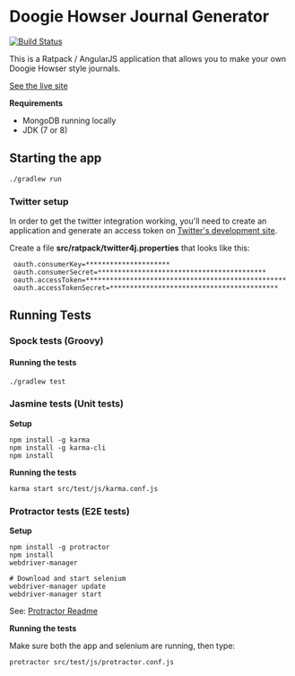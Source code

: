 Doogie Howser Journal Generator
===============================

[![Build Status](https://drone.io/github.com/craigburke/doogie/status.png)](https://drone.io/github.com/craigburke/doogie/latest)

This is a Ratpack / AngularJS application that allows you to make your own Doogie Howser style journals.

[See the live site](http://doogie.interwebs.io)


**Requirements**
  * MongoDB running locally
  * JDK (7 or 8)

Starting the app
----------------

    ./gradlew run

### Twitter setup

In order to get the twitter integration working, you'll need to create an application and generate an access token on [Twitter's development site](https://dev.twitter.com/).

Create a file **src/ratpack/twitter4j.properties** that looks like this:

     oauth.consumerKey=*********************
     oauth.consumerSecret=******************************************
     oauth.accessToken=**************************************************
     oauth.accessTokenSecret=******************************************


Running Tests
-------------

### Spock tests (Groovy)

#### Running the tests
    ./gradlew test

### Jasmine tests (Unit tests)

**Setup**

    npm install -g karma
    npm install -g karma-cli
    npm install

**Running the tests**

    karma start src/test/js/karma.conf.js

### Protractor tests (E2E tests)

**Setup**

    npm install -g protractor
    npm install
    webdriver-manager

    # Download and start selenium
    webdriver-manager update
    webdriver-manager start

See: [Protractor Readme](https://github.com/angular/protractor)

**Running the tests**

Make sure both the app and selenium are running, then type:

    protractor src/test/js/protractor.conf.js
